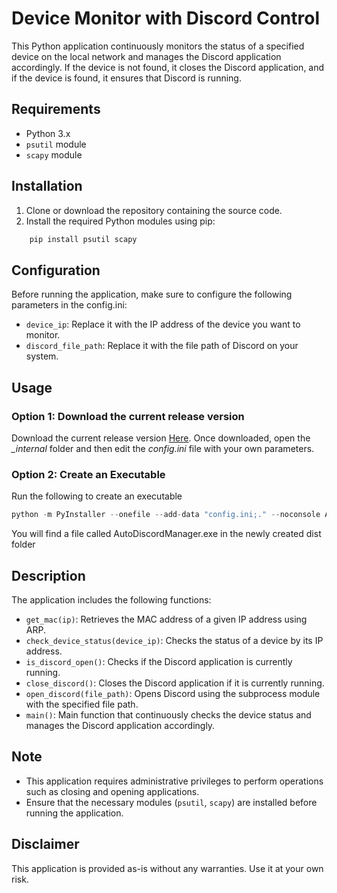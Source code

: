 # Device Monitor with Discord Control

This Python application continuously monitors the status of a specified device on the local network and manages the Discord application accordingly. If the device is not found, it closes the Discord application, and if the device is found, it ensures that Discord is running.
## Requirements
- Python 3.x
- `psutil` module
- `scapy` module
## Installation
1. Clone or download the repository containing the source code.
2. Install the required Python modules using pip:
```python
    pip install psutil scapy
```
## Configuration
Before running the application, make sure to configure the following parameters in the config.ini:
- `device_ip`: Replace it with the IP address of the device you want to monitor.
- `discord_file_path`: Replace it with the file path of Discord on your system.
## Usage
### Option 1: Download the current release version
Download the current release version [Here](https://github.com/AlecVosika/AutoDiscordManager/releases/tag/V1.0.0).
Once downloaded, open the *_internal* folder and then edit the *config.ini* file with your own parameters.

### Option 2: Create an Executable 
Run the following to create an executable
```Python
python -m PyInstaller --onefile --add-data "config.ini;." --noconsole AutoDiscordManager.py
```
You will find a file called AutoDiscordManager.exe in the newly created dist folder
## Description
The application includes the following functions:
- `get_mac(ip)`: Retrieves the MAC address of a given IP address using ARP.
- `check_device_status(device_ip)`: Checks the status of a device by its IP address.
- `is_discord_open()`: Checks if the Discord application is currently running.
- `close_discord()`: Closes the Discord application if it is currently running.
- `open_discord(file_path)`: Opens Discord using the subprocess module with the specified file path.
- `main()`: Main function that continuously checks the device status and manages the Discord application accordingly.
## Note
- This application requires administrative privileges to perform operations such as closing and opening applications.
- Ensure that the necessary modules (`psutil`, `scapy`) are installed before running the application.
## Disclaimer
This application is provided as-is without any warranties. Use it at your own risk.